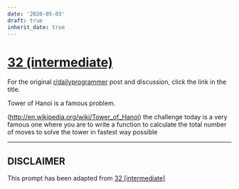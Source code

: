 ```yaml
---
date: '2020-05-03'
draft: true
inherit_date: true
---
```


# [32 (intermediate)](https://www.reddit.com/r/dailyprogrammer/comments/rhs8i/3282012_challenge_32_intermediate/)

For the original [r/dailyprogrammer](https://www.reddit.com/r/dailyprogrammer/) post and discussion, click the link in the title.

Tower of Hanoi is a famous problem.

(http://en.wikipedia.org/wiki/Tower_of_Hanoi)
the challenge today is a very famous one where you are to write a function to calculate the total number of moves to solve the tower in fastest way possible


----
## **DISCLAIMER**
This prompt has been adapted from [32 [intermediate]](https://www.reddit.com/r/dailyprogrammer/comments/rhs8i/3282012_challenge_32_intermediate/
)
